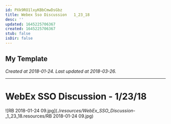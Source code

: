 ```yaml
---
id: PXk9RO1lxyKBbCmwDsGbz
title: Webex Sso Discussion   1_23_18
desc: ''
updated: 1645225706367
created: 1645225706367
stub: false
isDir: false
---
```

My Template
---

_Created at 2018-01-24._
_Last updated at 2018-03-26._




---

# WebEx SSO Discussion - 1/23/18


![RB 2018-01-24 09.jpg](./_resources/WebEx_SSO_Discussion_-_1_23_18.resources/RB 2018-01-24 09.jpg)

